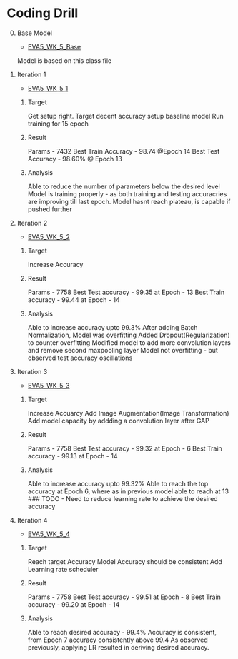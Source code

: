 # Coding Drill

0. Base Model
   - [EVA5_WK_5_Base](./EVA5_WK_5_Base.ipynb)

   Model is based on this class file

1. Iteration 1

    - [EVA5_WK_5_1](./EVA5_WK_5_1.ipynb)
    1. Target

          Get setup right.
          Target decent accuracy
          setup baseline model
          Run training for 15 epoch

      2. Result

          Params - 7432
          Best Train Accuracy - 98.74 @Epoch 14
          Best Test Accuracy - 98.60% @ Epoch 13

      3. Analysis

          Able to reduce the number of parameters below the desired level
          Model is training properly - as both training and testing accuracries are improving till last epoch.
          Model hasnt reach plateau, is capable if pushed further


2. Iteration 2

    - [EVA5_WK_5_2](./EVA5_WK_5_2.ipynb)
    1. Target

        Increase Accuracy

    2. Result

        Params - 7758
        Best Test accuracy - 99.35 at Epoch - 13
        Best Train accuracy - 99.44 at Epoch - 14

    3. Analysis

        Able to increase accuracy upto 99.3%
        After adding Batch Normalization, Model was overfitting
        Added Dropout(Regularization) to counter overfitting
        Modified model to add more convolution layers and remove second maxpooling layer
        Model not overfitting - but observed test accuracy oscillations


3. Iteration 3

    - [EVA5_WK_5_3](./EVA5_WK_5_3.ipynb)
    1. Target

        Increase Accuarcy
        Add Image Augmentation(Image Transformation)
        Add model capacity by addding a convolution layer after GAP

    2. Result

        Params - 7758
        Best Test accuracy - 99.32 at Epoch - 6
        Best Train accuracy - 99.13 at Epoch - 14

    3. Analysis

        Able to increase accuracy upto 99.32%
        Able to reach the top accuracy at Epoch 6, where as in previous model able to reach at 13 ### TODO - Need to reduce learning rate to achieve the desired accuracy


4. Iteration 4

    - [EVA5_WK_5_4](./EVA5_WK_5_4.ipynb)

    1. Target

         Reach target Accuracy
         Model Accuracy should be consistent
         Add Learning rate scheduler

    2. Result

        Params - 7758
        Best Test accuracy - 99.51 at Epoch - 8
        Best Train accuracy - 99.20 at Epoch - 14

    3. Analysis

        Able to reach desired accuracy - 99.4%
        Accuracy is consistent, from Epoch 7 accuracy consistently above 99.4
        As observed previously, applying LR resulted in deriving desired accuracy.
